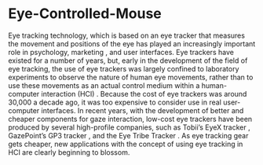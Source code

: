 # Eye-Controlled-Mouse
Eye tracking technology, which is based on an eye tracker that measures the 
movement and positions of the eye has played an increasingly important role in psychology, 
marketing , and user interfaces. Eye trackers have existed for a number of years, but, early 
in the development of the field of eye tracking, the use of eye trackers was largely confined 
to laboratory experiments to observe the nature of human eye movements, rather than to 
use these movements as an actual control medium within a human-computer interaction 
(HCI) . Because the cost of eye trackers was around 30,000 a decade ago, it was too 
expensive to consider use in real user-computer interfaces. In recent years, with the 
development of better and cheaper components for gaze interaction, low-cost eye trackers 
have been produced by several high-profile companies, such as Tobii’s EyeX tracker , 
GazePoint’s GP3 tracker , and the Eye Tribe Tracker . As eye tracking gear gets cheaper, 
new applications with the concept of using eye tracking in HCI are clearly beginning to 
blossom.
